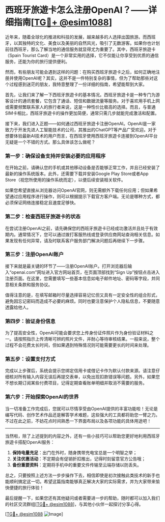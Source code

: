 # 西班牙旅遊卡怎么注册OpenAI？——详细指南[[TG💪+ @esim1088](https://t.me/s/esim1088)]

近年来，随着全球化的推进和科技的发展，越来越多的人选择出国旅游。而西班牙，以其独特的文化、美食以及美丽的自然风光，吸引了无数游客。如果你也计划前往西班牙，那么了解当地的通信服务就显得尤为重要了。其中，西班牙旅遊卡（Spain Tourist Card）是一个非常实用的选择，它不仅能让你享受到优质的通信服务，还能为你的旅行提供便利。

然而，有些朋友可能会遇到这样的问题：在购买西班牙旅遊卡之后，如何正确地注册并使用OpenAI呢？其实，这并不是一件特别复杂的事情，但为了帮助那些对这个过程感到迷茫的朋友，我特意整理了一份详细的指南，希望能帮到大家。

首先，让我们来了解一下西班牙旅遊卡的基本情况。西班牙旅遊卡是一种专门为游客设计的通讯套餐，它包含了通话、短信和数据流量等服务。对于喜欢用手机上网或需要频繁联系家人的旅行者来说，这是一种性价比极高的选择。而且，与普通SIM卡相比，西班牙旅遊卡的操作更加简便，通常只需几步就能完成激活和配置。

接下来，我们进入正题——如何通过西班牙旅遊卡注册OpenAI。OpenAI是一家致力于开发先进人工智能技术的公司，其推出的ChatGPT等产品广受欢迎。对于想要体验最新AI技术的用户而言，在西班牙使用西班牙旅遊卡连接到OpenAI平台无疑是一个不错的方式。那么具体该怎么做呢？

### 第一步：确保设备支持并安装必要的应用程序

在开始之前，请确认您的手机或其他移动设备是否能够正常工作，并且已经安装了最新的操作系统版本。此外，还需要下载并安装Google Play Store或者App Store（视您所使用的操作系统而定），以便后续安装相关软件。

如果您希望直接从浏览器访问OpenAI官网，则无需额外下载任何应用；但如果希望通过应用程序进行操作，则可以根据提示下载官方客户端。无论是哪种方式，都必须保证网络连接稳定且速度足够快。

### 第二步：检查西班牙旅遊卡的状态

在尝试注册OpenAI之前，请先确保您的西班牙旅遊卡已经成功激活并且处于有效期内。通常情况下，您可以通过拨打客服热线或登录供应商网站查询相关信息。如果发现有任何异常，请及时联系客户服务部门解决问题后再继续下一步骤。

### 第三步：注册OpenAI账户

接下来就是最关键的环节了——注册OpenAI账户。打开浏览器后输入“openai.com”网址进入官方网站首页，在页面顶部找到“Sign Up”按钮点击进入注册页面。在这里，您需要填写一些基本信息如电子邮件地址、密码等字段，并同意相关条款和服务协议。

值得注意的是，在填写邮箱时尽量选择容易记忆但又具有一定安全性的组合形式，避免因忘记密码而造成不必要的麻烦。同时也要注意保护个人隐私信息，不要随意透露给他人。

### 第四步：验证身份信息

为了提高安全性，OpenAI可能会要求您上传身份证件照片作为身份验证材料之一。请按照指示上传清晰可辨的照片文件，并耐心等待审核结果。一般来说，整个过程不会花费太长时间，但如果遇到特殊情况则可能需要更长的时间来处理。

### 第五步：设置支付方式

完成以上步骤后，系统会提示您绑定信用卡或借记卡作为默认付款来源。请注意仔细核对所有输入内容无误后再提交表单，以免出现扣款错误等问题。另外，如果您不想长期订阅某些付费项目，记得定期查看账单明细并取消不需要的服务。

### 第六步：开始探索OpenAI的世界

当一切准备工作完成后，您就可以尽情享受由OpenAI提供的丰富功能啦！无论是编写代码、创作艺术作品还是解答学术难题，这些强大的工具都将助您一臂之力。不过在此之前，不妨花点时间熟悉一下界面布局以及各项功能的具体用途吧！

---

当然啦，除了上述提到的内容之外，还有一些小技巧可以帮助您更好地利用西班牙旅遊卡搭配OpenAI服务：

1. **保持电量充足**：出门在外时，随身携带充电宝总是一个明智之举；
2. **关注优惠活动**：不定期会有促销折扣推出，记得时刻留意官方公告哦；
3. **备份重要资料**：定期将手机中的重要文件传输至云端存储以防丢失。

总之，只要按照上述方法一步步操作下去，相信即使是初次接触此类技术的新手也能顺利搞定这一切。希望这篇指南能够真正解决大家的实际需求，并为大家带来愉快便捷的旅行体验！

最后提醒一下，如果您还有其他疑问或者需要进一步的帮助，随时都可以加入我们的社区交流群组[[TG💪+ @esim1088](https://t.me/s/esim1088)]，与其他小伙伴一起探讨分享心得。

[[TG💪+ @esim1088](https://t.me/s/esim1088) ![Image](https://i.postimg.cc/4NQfJmqS/Snipaste-2025-05-13-00-14-12.png)]